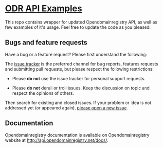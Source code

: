 # [ODR API Examples](http://api.opendomainregistry.net/docs/)

This repo contains wrapper for updated Opendomainregistry API, as well as few examples of it's usage. Feel free to update the code as you pleased.

## Bugs and feature requests

Have a bug or a feature request? Please first understand the following:

The [issue tracker](https://github.com/staticall/ODR_RestApi_Examples/issues) is
the preferred channel for bug reports, features requests
and submitting pull requests, but please respect the following
restrictions:

* Please **do not** use the issue tracker for personal support requests.

* Please **do not** derail or troll issues. Keep the discussion on topic and respect the opinions of others.

Then search for existing and closed issues. If your problem or idea is not addressed yet (or appeared again), [please open a new issue](https://github.com/staticall/ODR_RestApi_Examples/issues/new).


## Documentation

Opendomainregistry documentation is available on Opendomainregistry website at <http://api.opendomainregistry.net/docs/>.
